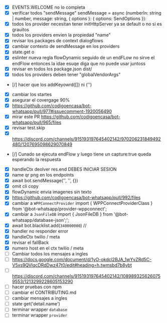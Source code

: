 - [x] EVENTS.WELCOME no lo completa
- [x] verificar todos "sendMessage" sendMessage = async (numberIn: string | number, message: string, { options }: { options: SendOptions }):
- [x] todos los provider necesitan tener initHttpServer ya se default o no si es grauitos
- [x] todos los providers envien la propiedad "name"
- [x] revisar los packages de context dialogflows
- [x] cambiar contexto de sendMessage en los providers
- [x] state.get<generico> o 
- [x] eslinter nueva regla flowDynamic seguido de un endFLow  no sirve el endFlow entonces la idae esuqe diga que no puede usar juntoss
- [x] revisar en todos los package.json  dist/
- [x] todos los providers deben tener "globalVendorArgs"
- [/] hacer que los addKeyowrd([]) ni ('')
- [X] cambiar los startes
- [X] asegurar el covergage 90%
- [x] https://github.com/codigoencasa/bot-whatsapp/pull/977#issuecomment-1920056490
- [X] mirar este PR https://github.com/codigoencasa/bot-whatsapp/pull/965/files
- [X] revisar test.skip
- [x] https://discord.com/channels/915193197645402142/970206231849492480/1207695098629070849
- [/] Cunado se ejecuta endFlow y luego tiene un capture:true queda esperando la respuesta
- [x] handleCtx deolver res.end DEBES INICIAR SESION
- [x] name qr png en los endpoints
- [x] await bot.sendMessage('', '', {})
- [X] omit cli copy
- [x] flowDynamic envia imagenes sin texto
- [x] https://github.com/codigoencasa/bot-whatsapp/pull/992/files
- [x] cambiar a `WPPConnectProvider` import { WPPConnectProviderClass } from '@bot-whatsapp/provider-wppconnect';
- [x] cambiar a `JsonFileDB` import { JsonFileDB } from '@bot-whatsapp/database-json';';
- [x] await bot.blacklist.add(`340000000`) //
- [x] handler no responder error
- [x] handleCtx twilio / meta
- [x] revisar el fallBack
- [x] numero host en el ctx twilio / meta
- [ ] Cambiar todos los mensajes a ingles
- [ ] https://docs.google.com/document/d/1yO-okdcl2BJA_1wYvZRd5C-V5xs9QVlqcDRdDwz47t0/edit#heading=h.twmsbd7b8ybt
- [ ] https://discord.com/channels/915193197645402142/1089893256260759553/1213299228605153290
- [ ] hacer pruebas con npm
- [ ] cambiar el CONTRIBUTING.md
- [ ] cambiar mensajes a ingles
- [ ] state get('detail.name')
- [ ] terminar wrapper `database`
- [ ] terminar wrapper `provider`
